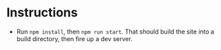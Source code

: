 # Instructions

- Run `npm install`, then `npm run start`.  That should build the site into a build directory, then fire up a dev server.